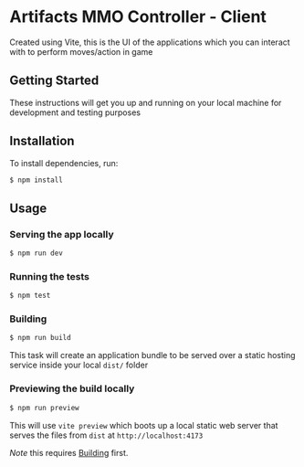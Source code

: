 # Artifacts MMO Controller - Client

Created using Vite, this is the UI of the applications which you can interact with to perform moves/action in game

## Getting Started

These instructions will get you up and running on your local machine for development and testing purposes

## Installation

To install dependencies, run:

```sh
$ npm install
```

## Usage

### Serving the app locally

```sh
$ npm run dev
```

### Running the tests

```sh
$ npm test
```

### Building

```sh
$ npm run build
```

This task will create an application bundle to be served over a static hosting service inside your local `dist/` folder

### Previewing the build locally

```sh
$ npm run preview
```

This will use `vite preview` which boots up a local static web server that serves the files from `dist` at `http://localhost:4173`

*Note* this requires [Building](#building) first.
